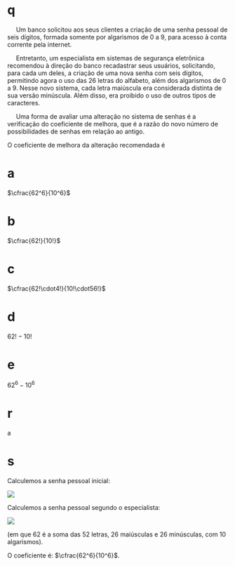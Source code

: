 # q
     Um banco solicitou aos seus clientes a criação de uma senha pessoal de seis dígitos, formada somente por algarismos de 0 a 9, para acesso à conta corrente pela internet.

     Entretanto, um especialista em sistemas de segurança eletrônica recomendou à direção do banco recadastrar seus usuários, solicitando, para cada um deles, a criação de uma nova senha com seis dígitos, permitindo agora o uso das 26 letras do alfabeto, além dos algarismos de 0 a 9. Nesse novo sistema, cada letra maiúscula era considerada distinta de sua versão minúscula. Além disso, era proibido o uso de outros tipos de caracteres.

     Uma forma de avaliar uma alteração no sistema de senhas é a verificação do coeficiente de melhora, que é a razão do novo número de possibilidades de senhas em relação ao antigo.

O coeficiente de melhora da alteração recomendada é

# a
$\cfrac{62^6}{10^6}$

# b
$\cfrac{62!}{10!}$

# c
$\cfrac{62!\cdot4!}{10!\cdot56!}$

# d
$62! - 10!$

# e
$62^6 - 10^6$

# r
a

# s
Calculemos a senha pessoal inicial:

![](https://firebasestorage.googleapis.com/v0/b/firebase-enemio.appspot.com/o/questoes%2F562%2F1cedd721-547f-b153-57dd-4b41cfec34f3.png?alt=media\&token=34e1c655-67a4-4fca-bb37-372f315535ac)

Calculemos a senha pessoal segundo o especialista:

![](https://firebasestorage.googleapis.com/v0/b/firebase-enemio.appspot.com/o/questoes%2F562%2F950a73e6-f807-d869-47a9-5f99d9ef6d03.png?alt=media\&token=ae859087-b834-4cf5-913f-d9832910f82f)

(em que 62 é a soma das 52 letras, 26 maiúsculas e 26 minúsculas, com 10 algarismos).

O coeficiente é: $\cfrac{62^6}{10^6}$.
